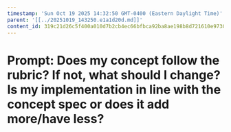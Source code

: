 ```yaml
---
timestamp: 'Sun Oct 19 2025 14:32:50 GMT-0400 (Eastern Daylight Time)'
parent: '[[../20251019_143250.e1a1d20d.md]]'
content_id: 319c21d26c5f400a010d7b2cb4ec66bfbca92ba8ae198b8d721610e97309613a
---
```


# Prompt: Does my concept follow the rubric? If not, what should I change? Is my implementation in line with the concept spec or does it add more/have less?
